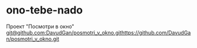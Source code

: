 # ono-tebe-nado
Проект "Посмотри в окно"
[git@github.com:DavudGan/posmotri_v_okno.git](https://github.com/DavudGan/posmotri_v_okno.git)https://github.com/DavudGan/posmotri_v_okno.git

